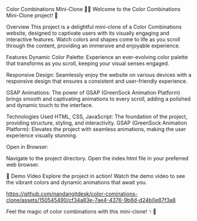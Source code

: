 
Color Combinations Mini-Clone 🌈✨
Welcome to the Color Combinations Mini-Clone project! 🚀

Overview
This project is a delightful mini-clone of a Color Combinations website, designed to captivate users with its visually engaging and interactive features. Watch colors and shapes come to life as you scroll through the content, providing an immersive and enjoyable experience.

Features
Dynamic Color Palette: Experience an ever-evolving color palette that transforms as you scroll, keeping your visual senses engaged.

Responsive Design: Seamlessly enjoy the website on various devices with a responsive design that ensures a consistent and user-friendly experience.

GSAP Animations: The power of GSAP (GreenSock Animation Platform) brings smooth and captivating animations to every scroll, adding a polished and dynamic touch to the interface.

Technologies Used
HTML, CSS, JavaScript: The foundation of the project, providing structure, styling, and interactivity.
GSAP (GreenSock Animation Platform): Elevates the project with seamless animations, making the user experience visually stunning.


Open in Browser:

Navigate to the project directory.
Open the index.html file in your preferred web browser.

🎥 Demo Video
Explore the project in action! Watch the demo video to see the vibrant colors and dynamic animations that await you.


https://github.com/nandangitdesk/color-cominations-clone/assets/150545490/cf34a83e-7ae4-4376-9b6d-d24b0e87f3a8



Feel the magic of color combinations with this mini-clone! ✨🎨

